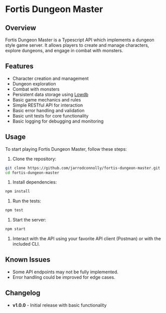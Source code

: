 # Fortis Dungeon Master

## Overview

Fortis Dungeon Master is a Typescript API which implements a dungeon style game server. It allows players to create and manage characters, explore dungeons, and engage in combat with monsters.

## Features

- Character creation and management
- Dungeon exploration
- Combat with monsters
- Persistent data storage using [Lowdb](https://github.com/typicode/lowdb)
- Basic game mechanics and rules
- Simple RESTful API for interaction
- Basic error handling and validation
- Basic unit tests for core functionality
- Basic logging for debugging and monitoring

## Usage

To start playing Fortis Dungeon Master, follow these steps:

1. Clone the repository:

```bash
git clone https://github.com/jarrodconnolly/fortis-dungeon-master.git
cd fortis-dungeon-master
```

1. Install dependencies:

```bash
npm install
```

1. Run the tests:

```bash
npm test
```

1. Start the server:

```bash
npm start
```

1. Interact with the API using your favorite API client (Postman) or with the included CLI.

## Known Issues

- Some API endpoints may not be fully implemented.
- Error handling could be improved for edge cases.

## Changelog

- **v1.0.0** - Initial release with basic functionality
